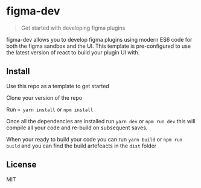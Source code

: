 # figma-dev

> Get started with developing figma plugins

figma-dev allows you to develop figma plugins using modern ES6 code for both the figma sandbox and the UI. This template is pre-configured to use the latest version of react to build your plugin UI with.

## Install

Use this repo as a template to get started

Clone your version of the repo

Run `> yarn install` or `npm install`

Once all the dependencies are installed run `yarn dev` or `npm run dev` this will compile all your code and re-build on subsequent saves.

When your ready to build your code you can run `yarn build` or `npm run build` and you can find the build artefeacts in the `dist` folder

## License

MIT
